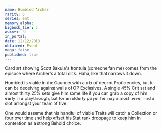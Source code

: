 ```yaml
---
name: Humbled Archer
rarity: 5
series: ent
memory_alpha:
bigbook_tier: 6
events: 31
in_portal:
date: 12/12/2018
obtained: Event
mega: false
published: true
---
```


Card art showing Scott Bakula's frontula (someone fan me) comes from the episode where Archer's a total dick. Haha, like that narrows it down.

Humbled is viable in the Gauntlet with a trio of decent Proficiencies, but it can be deceiving against walls of OP Exclusives. A single 45% Crit set and almost thirty 25% sets give him some life if you can grab a copy of him early in a playthrough, but for an elderly player he may almost never find a slot amongst your team of five.

One would assume that his handful of viable Traits will catch a Collection or four over time and help offset his Stat rank droopage to keep him in contention as a strong Behold choice.
